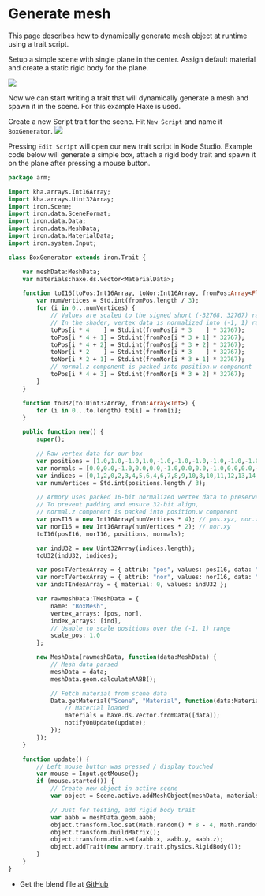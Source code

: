 # Generate mesh

This page describes how to dynamically generate mesh object at runtime using a trait script.

Setup a simple scene with single plane in the center. Assign default material and create a static rigid body for the plane.

![](https://github.com/armory3d/armory_wiki_images/raw/master/code/generate_mesh/0.jpg)

Now we can start writing a trait that will dynamically generate a mesh and spawn it in the scene. For this example Haxe is used.

Create a new Script trait for the scene. Hit `New Script` and name it `BoxGenerator`.
![](https://github.com/armory3d/armory_wiki_images/raw/master/code/generate_mesh/1.jpg)

Pressing `Edit Script` will open our new trait script in Kode Studio. Example code below will generate a simple box, attach a rigid body trait and spawn it on the plane after pressing a mouse button.

```haxe
package arm;

import kha.arrays.Int16Array;
import kha.arrays.Uint32Array;
import iron.Scene;
import iron.data.SceneFormat;
import iron.data.Data;
import iron.data.MeshData;
import iron.data.MaterialData;
import iron.system.Input;

class BoxGenerator extends iron.Trait {

	var meshData:MeshData;
	var materials:haxe.ds.Vector<MaterialData>;

	function toI16(toPos:Int16Array, toNor:Int16Array, fromPos:Array<Float>, fromNor:Array<Float>) {
		var numVertices = Std.int(fromPos.length / 3);
		for (i in 0...numVertices) {
			// Values are scaled to the signed short (-32768, 32767) range
			// In the shader, vertex data is normalized into (-1, 1) range
			toPos[i * 4    ] = Std.int(fromPos[i * 3    ] * 32767);
			toPos[i * 4 + 1] = Std.int(fromPos[i * 3 + 1] * 32767);
			toPos[i * 4 + 2] = Std.int(fromPos[i * 3 + 2] * 32767);
			toNor[i * 2    ] = Std.int(fromNor[i * 3    ] * 32767);
			toNor[i * 2 + 1] = Std.int(fromNor[i * 3 + 1] * 32767);
			// normal.z component is packed into position.w component
			toPos[i * 4 + 3] = Std.int(fromNor[i * 3 + 2] * 32767);
		}
	}

	function toU32(to:Uint32Array, from:Array<Int>) {
		for (i in 0...to.length) to[i] = from[i];
	}

	public function new() {
		super();

		// Raw vertex data for our box
		var positions = [1.0,1.0,-1.0,1.0,-1.0,-1.0,-1.0,-1.0,-1.0,-1.0,1.0,-1.0,1.0,1.0,1.0,-1.0,1.0,1.0,-1.0,-1.0,1.0,1.0,-1.0,1.0,1.0,1.0,-1.0,1.0,1.0,1.0,1.0,-1.0,1.0,1.0,-1.0,-1.0,1.0,-1.0,-1.0,1.0,-1.0,1.0,-1.0,-1.0,1.0,-1.0,-1.0,-1.0,-1.0,-1.0,-1.0,-1.0,-1.0,1.0,-1.0,1.0,1.0,-1.0,1.0,-1.0,1.0,1.0,1.0,1.0,1.0,-1.0,-1.0,1.0,-1.0,-1.0,1.0,1.0];
		var normals = [0.0,0.0,-1.0,0.0,0.0,-1.0,0.0,0.0,-1.0,0.0,0.0,-1.0,0.0,0.0,1.0,0.0,0.0,1.0,0.0,0.0,1.0,0.0,0.0,1.0,1.0,0.0,0.0,1.0,0.0,0.0,1.0,0.0,0.0,1.0,0.0,0.0,0.0,-1.0,-0.0,0.0,-1.0,-0.0,0.0,-1.0,-0.0,0.0,-1.0,-0.0,-1.0,0.0,-0.0,-1.0,0.0,-0.0,-1.0,0.0,-0.0,-1.0,0.0,-0.0,0.0,1.0,0.0,0.0,1.0,0.0,0.0,1.0,0.0,0.0,1.0,0.0];
		var indices = [0,1,2,0,2,3,4,5,6,4,6,7,8,9,10,8,10,11,12,13,14,12,14,15,16,17,18,16,18,19,20,21,22,20,22,23];
		var numVertices = Std.int(positions.length / 3);

		// Armory uses packed 16-bit normalized vertex data to preserve memory
		// To prevent padding and ensure 32-bit align,
		// normal.z component is packed into position.w component
		var posI16 = new Int16Array(numVertices * 4); // pos.xyz, nor.z
		var norI16 = new Int16Array(numVertices * 2); // nor.xy
		toI16(posI16, norI16, positions, normals);

		var indU32 = new Uint32Array(indices.length);
		toU32(indU32, indices);

		var pos:TVertexArray = { attrib: "pos", values: posI16, data: "short4norm" };
		var nor:TVertexArray = { attrib: "nor", values: norI16, data: "short2norm" };
		var ind:TIndexArray = { material: 0, values: indU32 };

		var rawmeshData:TMeshData = {
			name: "BoxMesh",
			vertex_arrays: [pos, nor],
			index_arrays: [ind],
			// Usable to scale positions over the (-1, 1) range
			scale_pos: 1.0
		};

		new MeshData(rawmeshData, function(data:MeshData) {
			// Mesh data parsed
			meshData = data;
			meshData.geom.calculateAABB();

			// Fetch material from scene data
			Data.getMaterial("Scene", "Material", function(data:MaterialData) {
				// Material loaded
				materials = haxe.ds.Vector.fromData([data]);
				notifyOnUpdate(update);
			});
		});
	}

	function update() {
		// Left mouse button was pressed / display touched
		var mouse = Input.getMouse();
		if (mouse.started()) {
			// Create new object in active scene
			var object = Scene.active.addMeshObject(meshData, materials);

			// Just for testing, add rigid body trait
			var aabb = meshData.geom.aabb;
			object.transform.loc.set(Math.random() * 8 - 4, Math.random() * 8 - 4, 5);
			object.transform.buildMatrix();
			object.transform.dim.set(aabb.x, aabb.y, aabb.z);
			object.addTrait(new armory.trait.physics.RigidBody());
		}
	}
}
```

- Get the blend file at [GitHub](https://github.com/armory3d/armory_examples/tree/master/mesh_generate)
